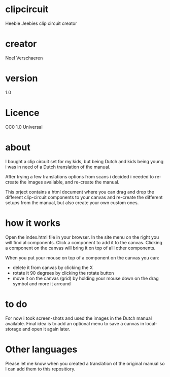 # clipcircuit
Heebie Jeebies clip circuit creator

# creator
Noel Verschaeren

# version
1.0

# Licence
CC0 1.0 Universal

# about
I bought a clip circuit set for my kids, but being Dutch and kids being young i was in need of a Dutch translation of the manual.

After trying a few translations options from scans i decided i needed to re-create the images available, and re-create the manual.

This prject contains a html document where you can drag and drop the different clip-circuit components to your canvas and re-create the different setups from the manual, but also create your own custom ones.

# how it works
Open the index.html file in your browser. In the site menu on the right you will find al components. Click a component to add it to the canvas. Clicking a component on the canvas will bring it on top of alll other components.

When you put your mouse on top of a component on the canvas you can:
- delete it from canvas by clicking the X
- rotate it 90 degrees by clicking the rotate button
- move it on the canvas (grid) by holding your mouse down on the drag symbol and more it arround

# to do
For now i took screen-shots and used the images in the Dutch manual available. Final idea is to add an optional menu to save a canvas in local-storage and open it again later.

# Other languages
Please let me know when you created a translation of the original manual so I can add them to this repositiory.